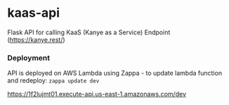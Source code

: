 # kaas-api

Flask API for calling KaaS (Kanye as a Service) Endpoint (https://kanye.rest/)

### Deployment

API is deployed on AWS Lambda using Zappa - to update lambda function and redeploy: `zappa update dev`

https://1f2lujmt01.execute-api.us-east-1.amazonaws.com/dev

